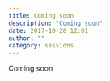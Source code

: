 ```yaml
---
title: Coming soon
description: "Coming soon"
date: 2017-10-28 12:01
author: ""
category: sessions
---
```

Coming soon
